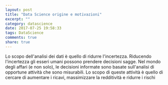 ```yaml
---
layout: post
title: "Data Science origine e motivazioni"
excerpt: ""
category: datascience
date: 2017-07-25 19:58:33
tags: DataScience
comments: true
share: true
---
```

Lo scopo dell'analisi dei dati è quello di ridurre l'incertezza. 
Riducendo l'incertezza gli esseri umani possono prendere decisioni sagge. 
Nel mondo degli affari (e non solo), le decisioni informate sono basate sull'analisi di opportune attività che sono misurabili. Lo scopo di queste attività è quello di cercare di aumentare i ricavi, massimizzare la redditività e ridurre i rischi 